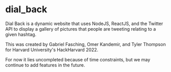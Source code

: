 # dial_back

Dial Back is a dynamic website that uses NodeJS, ReactJS, and the Twitter API to display a gallery of pictures that people are tweeting relating to a given hashtag.

This was created by Gabriel Fasching, Omer Kandemir, and Tyler Thompson for Harvard University's HackHarvard 2022.

For now it lies uncompleted because of time constraints, but we may continue to add features in the future.